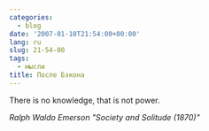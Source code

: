```yaml
---
categories:
  - blog
date: '2007-01-10T21:54:00+00:00'
lang: ru
slug: 21-54-00
tags:
  - мысли
title: После Бэкона
---
```




There is no knowledge, that is not power.

_Ralph Waldo Emerson "Society and Solitude (1870)"_